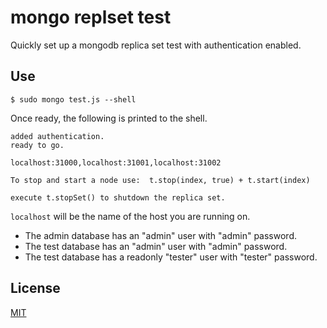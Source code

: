 mongo replset test
==================

Quickly set up a mongodb replica set test with authentication enabled.

## Use

    $ sudo mongo test.js --shell

Once ready, the following is printed to the shell.

    added authentication.
    ready to go.

    localhost:31000,localhost:31001,localhost:31002

    To stop and start a node use:  t.stop(index, true) + t.start(index)

    execute t.stopSet() to shutdown the replica set.

`localhost` will be the name of the host you are running on.

- The admin database has an "admin" user with "admin" password.
- The test database has an "admin" user with "admin" password.
- The test database has a readonly "tester" user with "tester" password.

## License

[MIT](https://github.com/aheckmann/mongo-replset-test/blob/master/LICENSE)
